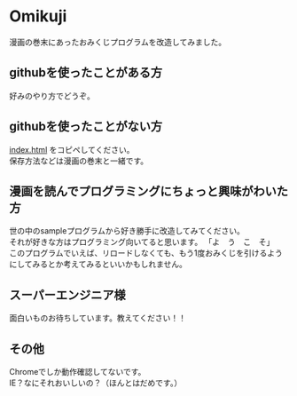 # Omikuji
漫画の巻末にあったおみくじプログラムを改造してみました。  

## githubを使ったことがある方  
好みのやり方でどうぞ。  

## githubを使ったことがない方  
[index.html](https://github.com/NINE-nain9/Omikuji/blob/master/index.html) をコピペしてください。  
保存方法などは漫画の巻末と一緒です。　　

## 漫画を読んでプログラミングにちょっと興味がわいた方　　
世の中のsampleプログラムから好き勝手に改造してみてください。  
それが好きな方はプログラミング向いてると思います。 「よ　う　こ　そ」    
このプログラムでいえば、リロードしなくても、もう1度おみくじを引けるようにしてみるとか考えてみるといいかもしれません。  

## スーパーエンジニア様  
面白いものお待ちしています。教えてください！！  

## その他  
Chromeでしか動作確認してないです。  
IE？なにそれおいしいの？（ほんとはだめです。）  


